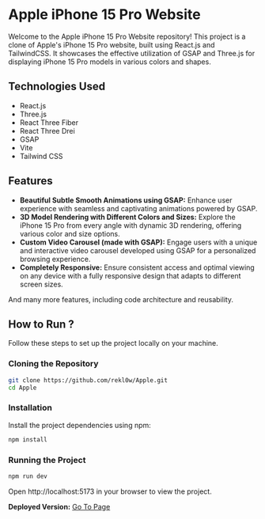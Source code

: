 # Apple iPhone 15 Pro Website

Welcome to the Apple iPhone 15 Pro Website repository! This project is a clone of Apple's iPhone 15 Pro website, built using React.js and TailwindCSS. It showcases the effective utilization of GSAP and Three.js for displaying iPhone 15 Pro models in various colors and shapes.

## Technologies Used

- React.js
- Three.js
- React Three Fiber
- React Three Drei
- GSAP
- Vite
- Tailwind CSS

## Features

- **Beautiful Subtle Smooth Animations using GSAP:** Enhance user experience with seamless and captivating animations powered by GSAP.
- **3D Model Rendering with Different Colors and Sizes:** Explore the iPhone 15 Pro from every angle with dynamic 3D rendering, offering various color and size options.
- **Custom Video Carousel (made with GSAP):** Engage users with a unique and interactive video carousel developed using GSAP for a personalized browsing experience.
- **Completely Responsive:** Ensure consistent access and optimal viewing on any device with a fully responsive design that adapts to different screen sizes.

And many more features, including code architecture and reusability.

## How to Run ?

Follow these steps to set up the project locally on your machine.

### Cloning the Repository

```bash
git clone https://github.com/rekl0w/Apple.git
cd Apple
```

### Installation

Install the project dependencies using npm:

```bash
npm install
```

### Running the Project

```bash
npm run dev
```

Open http://localhost:5173 in your browser to view the project.

**Deployed Version:** [Go To Page]((https://iphone-pro-gamma.vercel.app/))
